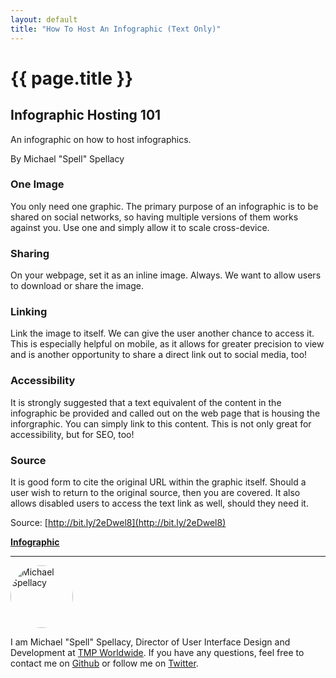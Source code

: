 ```yaml
---
layout: default
title: "How To Host An Infographic (Text Only)"
---
```


# {{ page.title }}

## Infographic Hosting 101

An infographic on how to host infographics.

By Michael "Spell" Spellacy

### One Image

You only need one graphic. The primary purpose of an infographic is to be shared on social networks, so having multiple versions of them works against you. Use one and simply allow it to scale cross-device.

### Sharing

On your webpage, set it as an inline image. Always. We want to allow users to download or share the image.

### Linking

Link the image to itself. We can give the user another chance to access it. This is especially helpful on mobile, as it allows for greater precision to view and is another opportunity to share a direct link out to social media, too!

### Accessibility

It is strongly suggested that a text equivalent of the content in the infographic be provided and called out on the web page that is housing the inforgraphic. You can simply link to this content. This is not only great for accessibility, but for SEO, too!

### Source

It is good form to cite the original URL within the graphic itself. Should a user wish to return to the original source, then you are covered. It also allows disabled users to access the text link as well, should they need it.

Source: [http://bit.ly/2eDwel8](http://bit.ly/2eDwel8)

**[Infographic](how-to-host-an-infographic.html)**

<hr/>

<img src="https://www.gravatar.com/avatar/89e429d4a3effa9601cd19a851c0003e?s=200" alt="Michael Spellacy" style="width: 100px; height: 100px; border-radius: 50%;">

<p>I am Michael "Spell" Spellacy, Director of User Interface Design and Development at <a href="http://www.tmp.com/">TMP Worldwide</a>. If you have any questions, feel free to contact me on <a href="https://github.com/michaelspellacy">Github</a> or follow me on <a href="https://twitter.com/spellacy">Twitter</a>.</p>